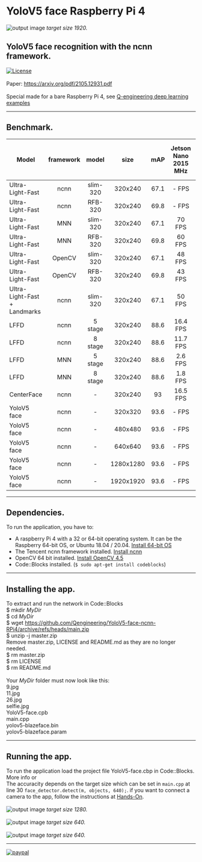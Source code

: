 # YoloV5 face Raspberry Pi 4
![output image]( https://qengineering.eu/github/Face_selfie_1920_out.webp )
_target size 1920._
## YoloV5 face recognition with the ncnn framework. <br/>
[![License](https://img.shields.io/badge/License-BSD%203--Clause-blue.svg)](https://opensource.org/licenses/BSD-3-Clause)<br/><br/>
Paper: https://arxiv.org/pdf/2105.12931.pdf<br><br>
Special made for a bare Raspberry Pi 4, see [Q-engineering deep learning examples](https://qengineering.eu/deep-learning-examples-on-raspberry-32-64-os.html)

------------

## Benchmark.
| Model  | framework | model |size |  mAP | Jetson Nano<br/>2015 MHz | RPi 4 64-OS<br/>1950 MHz |
| ------------- | :-----: | :-----:  | :-----:  | :-----:  | :-------------:  | :-------------: |
| Ultra-Light-Fast| ncnn | slim-320 | 320x240 | 67.1  |    - FPS | 26 FPS |
| Ultra-Light-Fast| ncnn | RFB-320 | 320x240 | 69.8  |    - FPS | 23 FPS |
| Ultra-Light-Fast| MNN | slim-320 | 320x240 | 67.1  | 70 FPS | 65 FPS |
| Ultra-Light-Fast| MNN | RFB-320 | 320x240 | 69.8  | 60 FPS | 56 FPS |
| Ultra-Light-Fast| OpenCV | slim-320 | 320x240 | 67.1  | 48 FPS | 40 FPS |
| Ultra-Light-Fast| OpenCV | RFB-320 | 320x240 | 69.8  | 43 FPS | 35 FPS |
| Ultra-Light-Fast + Landmarks| ncnn | slim-320 | 320x240 | 67.1  | 50 FPS | 24 FPS |
| LFFD| ncnn | 5 stage | 320x240 | 88.6 | 16.4 FPS | 4.85 FPS |
| LFFD| ncnn | 8 stage | 320x240 | 88.6 | 11.7 FPS | 3.45 FPS |
| LFFD| MNN | 5 stage | 320x240 | 88.6 | 2.6 FPS | 2.17 FPS |
| LFFD| MNN | 8 stage | 320x240 | 88.6 | 1.8 FPS | 1.49 FPS |
| CenterFace| ncnn | - | 320x240 | 93 | 16.5 FPS | 6.8 FPS |
| YoloV5 face | ncnn | - | 320x320 | 93.6 |  - FPS | **17.2 FPS** |
| YoloV5 face | ncnn | - | 480x480 | 93.6 |  - FPS | **7.2 FPS** |
| YoloV5 face | ncnn | - | 640x640 | 93.6 |  - FPS | **4.0 FPS** |
| YoloV5 face | ncnn | - | 1280x1280 | 93.6 |  - FPS | **1.0 FPS** |
| YoloV5 face | ncnn | - | 1920x1920 | 93.6 |  - FPS | **0.5 FPS** |

------------

## Dependencies.
To run the application, you have to:
- A raspberry Pi 4 with a 32 or 64-bit operating system. It can be the Raspberry 64-bit OS, or Ubuntu 18.04 / 20.04. [Install 64-bit OS](https://qengineering.eu/install-raspberry-64-os.html) <br/>
- The Tencent ncnn framework installed. [Install ncnn](https://qengineering.eu/install-ncnn-on-raspberry-pi-4.html) <br/>
- OpenCV 64 bit installed. [Install OpenCV 4.5](https://qengineering.eu/install-opencv-4.5-on-raspberry-64-os.html) <br/>
- Code::Blocks installed. (```$ sudo apt-get install codeblocks```)

------------

## Installing the app.
To extract and run the network in Code::Blocks <br/>
$ mkdir *MyDir* <br/>
$ cd *MyDir* <br/>
$ wget https://github.com/Qengineering/YoloV5-face-ncnn-RPi4/archive/refs/heads/main.zip <br/>
$ unzip -j master.zip <br/>
Remove master.zip, LICENSE and README.md as they are no longer needed. <br/> 
$ rm master.zip <br/>
$ rm LICENSE <br/>
$ rm README.md <br/> <br/>
Your *MyDir* folder must now look like this: <br/> 
9.jpg <br/>
11.jpg <br/>
26.jpg <br/>
selfie.jpg <br/>
YoloV5-face.cpb <br/>
main.cpp <br/>
yolov5-blazeface.bin <br/>
yolov5-blazeface.param <br/>

------------

## Running the app.
To run the application load the project file YoloV5-face.cbp in Code::Blocks. More info or<br/> 
The accuracity depends on the target size which can be set in `main.cpp` at line 30 `face_detector.detect(m, objects, 640);`.
if you want to connect a camera to the app, follow the instructions at [Hands-On](https://qengineering.eu/deep-learning-examples-on-raspberry-32-64-os.html#HandsOn).<br/><br/>
![output image]( https://qengineering.eu/github/Face_selfie_1280_out.webp) 
_target size 1280._ <br><br>
![output image]( https://qengineering.eu/github/Face_selfie_640_out.webp) 
_target size 640._ <br><br>
![output image]( https://qengineering.eu/github/Face_26_out.jpg) 
_target size 640._ 

------------

[![paypal](https://qengineering.eu/images/TipJarSmall4.png)](https://www.paypal.com/cgi-bin/webscr?cmd=_s-xclick&hosted_button_id=CPZTM5BB3FCYL) 

